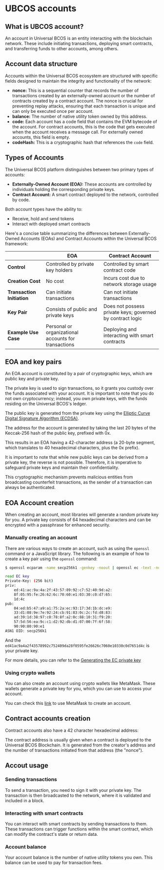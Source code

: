 # UBCOS accounts

## What is UBCOS account?

An account in Universal BCOS is an entity interacting with the blockchain network. These include initiating transactions, deploying smart contracts, and transferring funds to other accounts, among others.

## Account data structure

Accounts within the Universal BCOS ecosystem are structured with specific fields designed to maintain the integrity and functionality of the network:

- **nonce:** This is a sequential counter that records the number of transactions created by an externally-owned account or  the number of contracts created by a contract account. The nonce is crucial for preventing replay attacks, ensuring that each transaction is unique and can only be executed once per account.
- **balance:** The number of native utility token owned by this address.
- **code:** Each account has a code field that contains the EVM bytecode of the account. For contract accounts, this is the code that gets executed when the account receives a message call. For externally owned accounts, this field is empty.
- **codeHash:** This is a cryptographic hash that references the `code` field.

## Types of Accounts

The Universal BCOS platform distinguishes between two primary types of accounts:

- **Externally-Owned Account (EOA):** These accounts are controlled by individuals holding the corresponding private keys.
- **Contract Account:** A smart contract deployed to the network, controlled by code.

Both account types have the ability to:

- Receive, hold and send tokens
- Interact with deployed smart contracts

Here's a concise table summarizing the differences between Externally-Owned Accounts (EOAs) and Contract Accounts within the Universal BCOS framework:

|                            | EOA                                                  | Contract Account                                          |
|----------------------------|------------------------------------------------------|-----------------------------------------------------------|
| **Control**                | Controlled by private key holders                    | Controlled by smart contract code                         |
| **Creation Cost**          | No cost                                              | Incurs cost due to network storage usage                  |
| **Transaction Initiation** | Can initiate transactions                            | Can not initiate transactions                             |
| **Key Pair**               | Consists of public and private keys                  | Does not possess private keys; governed by contract logic |
| **Example Use Case**       | Personal or organizational accounts for transactions | Deploying and interacting with smart contracts            |

## EOA and key pairs

An EOA account is constituted by a pair of cryptographic keys, which are public key and private key.

The private key is used to sign transactions, so it grants you custody over the funds associated with your account. It is important to note that you do not own cryptocurrency; instead, you own private keys, with the funds residing on the Universal BCOS's ledger.

The public key is generated from the private key using the [Elliptic Curve Digital Signature Algorithm (ECDSA)](https://wikipedia.org/wiki/Elliptic_Curve_Digital_Signature_Algorithm).

The address for the account is generated by taking the last 20 bytes of the Keccak-256 hash of the public key, prefixed with 0x.

This results in an EOA having a 42-character address (a 20-byte segment, which translates to 40 hexadecimal characters, plus the 0x prefix).

It is important to note that while new public keys can be derived from a private key, the reverse is not possible. Therefore, it is imperative to safeguard private keys and maintain their confidentiality.

This cryptographic mechanism prevents malicious entities from broadcasting counterfeit transactions, as the sender of a transaction can always be authenticated.

## EOA Account creation

When creating an account, most libraries will generate a random private key for you. A private key consists of 64 hexadecimal characters and can be encrypted with a passphrase for enhanced security.

### Manually creating an account

There are various ways to create an account, such as using the `openssl` command or a JavaScript library. The following is an example of how to create a key pair using the `openssl` command:

```bash
$ openssl ecparam -name secp256k1 -genkey -noout | openssl ec -text -noout

read EC key
Private-Key: (256 bit)
priv:
    ed:41:ac:9a:4a:2f:43:57:89:92:c7:52:40:9d:a2:
    8f:05:95:fe:26:62:6c:70:60:e1:03:30:c0:d7:65:
    1d:4c
pub:
    04:ed:b5:47:a9:a1:75:2a:ec:93:17:3d:1b:dc:e9:
    33:d1:08:9e:7e:92:24:cb:91:83:0c:2c:fd:d8:83:
    ad:39:1d:38:97:c0:78:8f:a2:0c:88:10:31:f9:20:
    57:5d:56:ea:9c:c1:d2:92:db:d1:07:00:7f:6f:58:
    90:90:80:90:e1
ASN1 OID: secp256k1
```

And the `ed41ac9a4a2f43578992c752409da28f0595fe26626c7060e10330c0d7651d4c` is your private key.

For more details, you can refer to the [Generating the EC private key](https://kobl.one/blog/create-full-ethereum-keypair-and-address)

### Using crypto wallets

You can also create an account using crypto wallets like MetaMask. These wallets generate a private key for you, which you can use to access your account.

You can check this [link](../develop/wallet_usage.md) to use MetaMask to create an account.

## Contract accounts creation

Contract accounts also have a 42 character hexadecimal address:

The contract address is usually given when a contract is deployed to the Universal BCOS Blockchain. It is generated from the creator's address and the number of transactions initiated from that address (the "nonce").

## Accout usage

### Sending transactions

To send a transaction, you need to sign it with your private key. The transaction is then broadcasted to the network, where it is validated and included in a block.

### Interacting with smart contracts

You can interact with smart contracts by sending transactions to them. These transactions can trigger functions within the smart contract, which can modify the contract's state or return data.

### Account balance

Your account balance is the number of native utility tokens you own. This balance can be used to pay for transaction fees.
